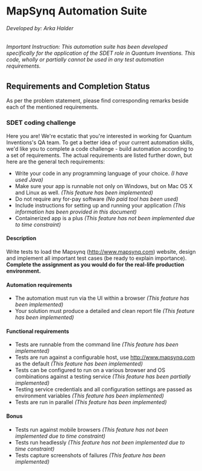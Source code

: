 # MapSynq Automation Suite
###### Developed by: Arka Halder
###### Important Instruction: This automation suite has been developed specifically for the application of the SDET role in Quantum Inventions. This code, wholly or partially cannot be used in any test automation requirements.
## Requirements and Completion Status

As per the problem statement, please find corresponding remarks beside each of the mentioned requirements. 

### SDET coding challenge
Here you are! We're ecstatic that you're interested in working for Quantum Inventions's QA team. To get a better idea of your current automation skills, we'd like you to complete a code challenge - build automation according to a set of requirements. The actual requirements are listed further down, but here are the general tech requirements:
- Write your code in any programming language of your choice. *(I have used Java)*
- Make sure your app is runnable not only on Windows, but on Mac OS X and Linux as well. *(This feature has been implemented)*
- Do not require any for-pay software *(No paid tool has been used)*
- Include instructions for setting up and running your application *(This information has been provided in this document)*
- Containerized app is a plus *(This feature has not been implemented due to time constraint)*

#### Description 
Write tests to load the Mapsynq (http://www.mapsynq.com) website, design and implement all important test cases (be ready to explain importance). 
**Complete the assignment as you would do for the real-life production environment.**

#### Automation requirements
- The automation must run via the UI within a browser *(This feature has been implemented)*
- Your solution must produce a detailed and clean report file *(This feature has been implemented)*

#### Functional requirements
- Tests are runnable from the command line *(This feature has been implemented)*
- Tests are run against a configurable host, use http://www.mapsynq.com as the default *(This feature has been implemented)*
- Tests can be configured to run on a various browser and OS combinations against a testing service *(This feature has been partially implemented)*
- Testing service credentials and all configuration settings are passed as environment variables *(This feature has been implemented)*
- Tests are run in parallel *(This feature has been implemented)*

#### Bonus
- Tests run against mobile browsers *(This feature has not been implemented due to time constraint)*
- Tests run headlessly *(This feature has not been implemented due to time constraint)*
- Tests capture screenshots of failures  *(This feature has been implemented)*

